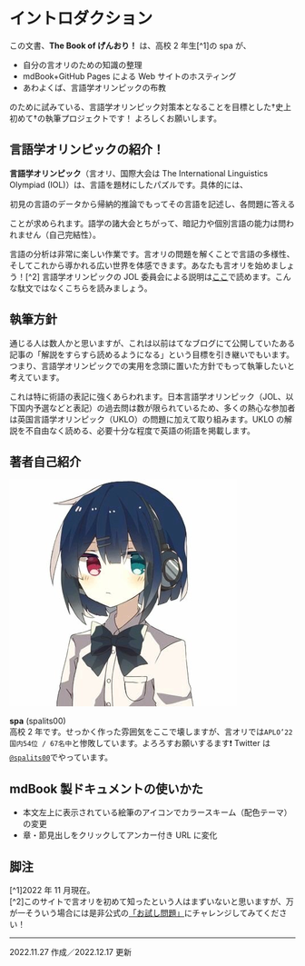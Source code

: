 # イントロダクション
この文書、**The Book of げんおり！** は、高校 2 年生[^1]の spa が、

- 自分の言オリのための知識の整理
- mdBook+GitHub Pages による Web サイトのホスティング
- あわよくば、言語学オリンピックの布教

のために試みている、言語学オリンピック対策本となることを目標とした†史上初めて†の執筆プロジェクトです！ よろしくお願いします。

## 言語学オリンピックの紹介！
**言語学オリンピック**（言オリ、国際大会は The International Linguistics Olympiad (IOL)）は、言語を題材にした<kenten>パズル</kenten>です。具体的には、

<center>初見の言語のデータから帰納的推論でもってその言語を記述し、各問題に答える</u></center>

ことが求められます。語学の諸大会とちがって、暗記力や個別言語の能力は問われません（自己完結性）。

言語の分析は非常に楽しい作業です。言オリの問題を解くことで言語の多様性、そしてこれから導かれる広い世界を体感できます。あなたも言オリを始めましょう！[^2] 言語学オリンピックの JOL 委員会による説明は[ここ](https://iolingjapan.org/information/)で読めます。こんな駄文ではなくこちらを読みましょう。

## 執筆方針
通じる人は数人かと思いますが、これは以前はてなブログにて公開していたある記事の「解説をすらすら読めるようになる」という目標を引き継いでもいます。つまり、言語学オリンピックでの実用を念頭に置いた方針でもって執筆したいと考えています。

これは特に術語の表記に強くあらわれます。日本言語学オリンピック（JOL、以下国内予選などと表記）の過去問は数が限られているため、多くの熱心な参加者は英国言語学オリンピック（UKLO）の問題に加えて取り組みます。UKLO の解説を不自由なく読める、必要十分な程度で英語の術語を掲載します。

## 著者自己紹介
![spa_icon](assets/images/spa_icon.jpg)

**spa** (spalits00)  
高校 2 年です。せっかく作った雰囲気をここで壊しますが、言オリでは```APLO’22 国内54位 / 67名中```と惨敗しています。よろろすお願いするます❗ Twitter は[```@spalits00```](https://twitter.com/spalits00)でやっています。

## mdBook 製ドキュメントの使いかた
- 本文左上に表示されている絵筆のアイコンでカラースキーム（配色テーマ）の変更
- 章・節見出しをクリックしてアンカー付き URL に変化

## 脚注
[^1]2022 年 11 月現在。  
[^2]このサイトで言オリを初めて知ったという人はまずいないと思いますが、万が一そういう場合には是非公式の[「お試し問題」](https://iolingjapan.org/sample-problems/)にチャレンジしてみてください！
<hr>
2022.11.27 作成／2022.12.17 更新